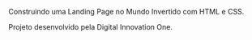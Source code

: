 Construindo uma Landing Page no Mundo Invertido com HTML e CSS.

Projeto desenvolvido pela Digital Innovation One.
